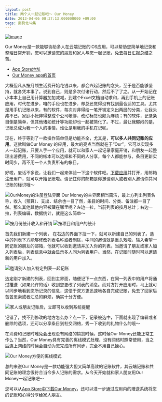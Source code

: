 ```yaml
---
layout: post
title: 两个人一起记账吧～ Our Money
date: 2013-04-06 00:37:13.000000000 +09:00
tags: 南箕北斗集
---
```


[![image](/assets/images/2013/ourmoney-banner.jpg)](https://itunes.apple.com/cn/app/our-money/id562520527?ls=1&mt=8)

Our Money是一款能够协助多人在云端记账的iOS应用，可以帮助您简单地记录和整理日常开销，您可以邀请您的朋友和家人与您一起记账，免去每日汇报总结之苦。

* [App Store地址](https://itunes.apple.com/cn/app/our-money/id562520527?ls=1&mt=8)
* [Our Money app的首页](http://ourmoney.onevcat.com)

大概但凡从按月领生活费开始花钱以来，都会兴起记账的念头，至于是否能够坚持，就各凭本事了。说到自己，则是多次付诸行动，然后不了了之。从一开始记在小本本上自己用计算器加加减减，到建个Excel文档自动求和，再到手机上的记账应用，时代在进步，咱的手段也在进步，却总还觉得没有找到最合适的工具。尤其是用手机记账以来，有的软件，每次对非得给一笔开销定义出两层的分类，让我头疼不已，家庭小帐非得整成个公司帐簿，改动标签也颇为麻烦；有的软件，记录条目倒是简单，但其他诸如统计等功能却也一起被简化了。不过，最让我郁闷的是，记账总成为我一个人的事情，谁让是用我的手机在记呢。

现在，终于等到了一款操作简单但是功能齐全，尤其是，**可以多人共同记账的应用**。这款叫做Our Money 的应用，最大的亮点当然就在于“Our”。它可以实现多人一起记账，只要人手一个应用，就可以和家人一起记录家庭开销，和朋友一起整理出游费用，不同的帐本可以选择和不同的人分享，每个人都能参与，条目更新实时同步，再不用一个人负责所有的帐目。

好啦，废话不多说，让我们一起来体验一下这个软件吧。[下载应用](https://itunes.apple.com/cn/app/our-money/id562520527?ls=1&mt=8)并打开，用邮箱注册用户，就可以开始记账啦。请记住你的邮箱是你邀请别人或者别人邀请你共同记账的标识哦～

![OurMoney的注册登陆界面](/assets/images/2013/1-ourmoney-login.png)
Our Money的主界面相当简洁，最上方列出列表名称，收入（预算）、支出、结余也一目了然，条目的时间、分类、备注都一目了然。那么其他其他内容被藏在哪里呢？左边一拉，当前列表的按月总计；右边一拉，列表编辑，数据统计，就是这么简单～

![按月份统计收入和开销](/assets/images/2013/2-ourmoney-month.png)
![按项目和用户的统计](/assets/images/2013/3-ourmoney-stat.png)

首先我们新建一个列表， 在右边的界面下拉一下，就可以新建自己的列表了。选中的列表下方能够修改列表名称或者删除，中间的邀请就是重头戏啦，输入希望一同记账的朋友的邮箱，他就可以收到邀请并加入你的列表。当邀请了朋友或家人加入列表后，列表信息中就会显示多人同为列表用户。当然，在记账时随时可以邀请新的用户加入。

![邀请别人加入特定列表一起记账](/assets/images/2013/4-ourmoney-invite.png)

选定刚才新建的列表，回到主界面，随便记下一点东西，在同一列表中的用户将通过推送（如果允许的话）收到您更改了列表的消息。而对方打开应用时，马上就可以同步地看到您所记录的信息，这便于双方更迅速地各自完成记账，免去了回家后苦苦思索或者汇总的麻烦，确实十分方便。

![家人或朋友记账后，立即可以收到系统提醒](/assets/images/2013/5-ourmoney-push.png)

记错了，找不到修改的地方怎么办？点一下，记录被选中，下面就出现了编辑或者删除的选项，还可以分享条目到社交网络，秀一下收到的礼物什么的哦～

在消费和记账时难免会出现没有网络的尴尬时候，这时候Our Money还能正常工作么？当然，Our Money具有完善的离线模式处理，没有网络时照常使用，当之后连上网络的时候会自动为您完成所有同步，完全不用自己操心。

![Our Money方便的离线模式](/assets/images/2013/6-ourmoney-offline.png)

总的来说Our Money是一款功能强大但又简单高效的记账软件，其云端记账和共同记账的理念很符合当今多人记账的需求。从今天开始就和家人朋友用Our Money一起记账吧～

您可以从[App Store中下载Our Money](https://itunes.apple.com/cn/app/our-money/id562520527?ls=1&mt=8)，还可以进一步通过应用内的赠送系统将您的记账和心得分享给家人朋友。
